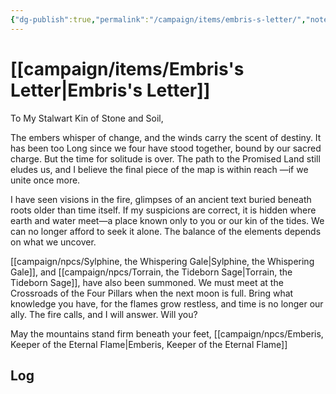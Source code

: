 ```yaml
---
{"dg-publish":true,"permalink":"/campaign/items/embris-s-letter/","noteIcon":"","created":"2025-10-26T14:49:02.003-07:00","updated":"2025-10-27T13:25:15.225-07:00"}
---
```


# [[campaign/items/Embris's Letter\|Embris's Letter]]
 To My Stalwart Kin of Stone and Soil, 

The embers whisper of change, and the winds carry the scent of destiny. It has been too Long since we four have stood together, bound by our sacred charge. But the time for solitude is over. The path to the Promised Land still eludes us, and I believe the final piece of the map is within reach —if we unite once more.

I have seen visions in the fire, glimpses of an ancient text buried beneath roots older than time itself. If my suspicions are correct, it is hidden where earth and water meet—a place known only to you or our kin of the tides. We can no longer afford to seek it alone. The balance of the elements depends on what we uncover.

[[campaign/npcs/Sylphine, the Whispering Gale\|Sylphine, the Whispering Gale]], and [[campaign/npcs/Torrain, the Tideborn Sage\|Torrain, the Tideborn Sage]], have also been summoned. We must meet at the Crossroads of the Four Pillars when the next moon is full. Bring what knowledge you have, for the flames grow restless, and time is no longer our ally. The fire calls, and I will answer. Will you?



May the mountains stand firm beneath your feet, 
[[campaign/npcs/Emberis, Keeper of the Eternal Flame\|Emberis, Keeper of the Eternal Flame]]

## Log
